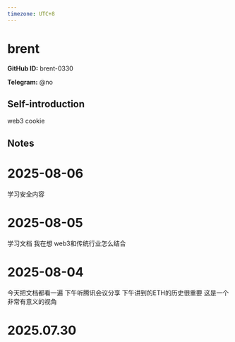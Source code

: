 ```yaml
---
timezone: UTC+8
---
```


# brent

**GitHub ID:** brent-0330

**Telegram:** @no

## Self-introduction

web3 cookie

## Notes

<!-- Content_START -->
# 2025-08-06

学习安全内容

# 2025-08-05

学习文档 我在想 web3和传统行业怎么结合

# 2025-08-04

今天把文档都看一遍 下午听腾讯会议分享 下午讲到的ETH的历史很重要 这是一个非常有意义的视角

# 2025.07.30


<!-- Content_END -->
